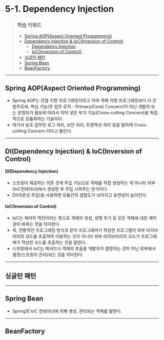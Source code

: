 # 5-1. Dependency Injection

> ### 학습 키워드
>
> * [Spring AOP(Aspect Oriented Programming)](5-1.-dependency-injection.md#spring-aop-aspect-oriented-programming)
> * [Dependency Injection](5-1.-dependency-injection.md#dependency-injection)[ & IoC(Inversion of Control)](5-1.-dependency-injection.md#di-dependency-injection-and-ioc-inversion-of-control)
>   * [Dependency Injection](5-1.-dependency-injection.md#dependency-injection)
>   * [IoC(Inversion of Control)](5-1.-dependency-injection.md#inversion-of-control)
> * [싱글턴 패턴](5-1.-dependency-injection.md#undefined-1)
> * [Spring Bean](5-1.-dependency-injection.md#spring-bean)
> * [BeanFactory](5-1.-dependency-injection.md#beanfactory)

***

## Spring AOP(Aspect Oriented Programming)

* Spring AOP는 관점 지향 프로그래밍이라고 하며 객체 지향 프로그래밍보다 더 큰 범주로써, 핵심 기능(주 업무 로직 - Primary(Core) Concern)이 아닌 개발자 또는 운영자가 필요에 따라서 끼어 넣은 부가 기능(Cross-cutting Concern)을 독립적으로 모듈화하는 기술이다.
* 여기서 보조 업무란 로그 처리, 보안 처리, 트랜잭션 처리 등을 말하며 Cross-cutting Concern 이라고 불린다.

***

## DI(Dependency Injection) & IoC(Inversion of Control)

#### DI(Dependency Injection)

* 스프링이 제공하는 의존 관계 주입 기능으로 객체를 직접 생성하는 게 아니라 외부(IoC컨테이너)에서 생성한 후 주입 시켜주는 방식이다.
* DI(의존성 주입)을 사용하면 모듈간의 결합도가 낮아지고 유연성이 높아진다.

#### IoC(Inversion of Control)

* IoC는 제어의 역전이라는 뜻으로 객체의 생성, 생명 주기 등 모든 객체에 대한 제어권이 바뀌는 것을 의미한다.
* 즉, 전통적인 프로그래밍 방식과 같이 프로그래머가 작성한 프로그램이 외부 라이브러리의 코드를 호출하여 이용하는 것이 아니라 외부 라이브러리의 코드가 프로그래며가 작성한 코드를 호출하는 것을 말한다.
* 스프링에서 IoC는 메서드나 객체의 호출을 개발자가 결정하는 것이 아닌 외부에서 결정(스프링이 관리)되는 것을 의미한다.

***

## 싱글턴 패턴



***

## Spring Bean

* Spring의 IoC 컨테이너에 의해 생성, 관리되는 객체를 말한다.

***

## BeanFactory
